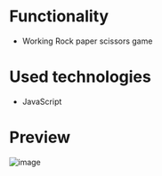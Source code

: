 # Functionality
- Working Rock paper scissors game

# Used technologies
-  JavaScript

# Preview
![image](https://github.com/AlexeyAbramovich/RockPaperScissors/assets/74393859/913bdf12-0b01-4317-975d-89c4f715c3a3)
